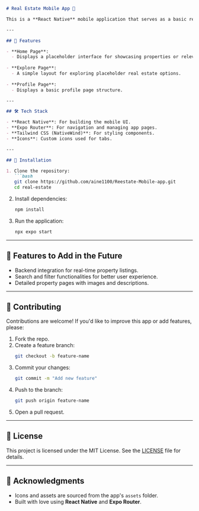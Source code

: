 

```markdown
# Real Estate Mobile App 📱

This is a **React Native** mobile application that serves as a basic real estate app prototype. The app consists of three main pages: **Home**, **Explore**, and **Profile**. It is designed with simplicity in mind and focuses purely on the frontend without backend integration, search, or filter functionalities.

---

## 📂 Features

- **Home Page**: 
  - Displays a placeholder interface for showcasing properties or relevant information.
  
- **Explore Page**: 
  - A simple layout for exploring placeholder real estate options.
  
- **Profile Page**: 
  - Displays a basic profile page structure.

---

## 🛠️ Tech Stack

- **React Native**: For building the mobile UI.
- **Expo Router**: For navigation and managing app pages.
- **Tailwind CSS (NativeWind)**: For styling components.
- **Icons**: Custom icons used for tabs.

---

## 🚀 Installation

1. Clone the repository:
   ```bash
   git clone https://github.com/aine1100/Reestate-Mobile-app.git
   cd real-estate
   ```

2. Install dependencies:
   ```bash
   npm install
   ```

3. Run the application:
   ```bash
   npx expo start
   ```

---

## 🌟 Features to Add in the Future

- Backend integration for real-time property listings.
- Search and filter functionalities for better user experience.
- Detailed property pages with images and descriptions.

---

## 🤝 Contributing

Contributions are welcome! If you'd like to improve this app or add features, please:

1. Fork the repo.
2. Create a feature branch:
   ```bash
   git checkout -b feature-name
   ```
3. Commit your changes:
   ```bash
   git commit -m "Add new feature"
   ```
4. Push to the branch:
   ```bash
   git push origin feature-name
   ```
5. Open a pull request.

---

## 📃 License

This project is licensed under the MIT License. See the [LICENSE](LICENSE) file for details.

---

## 🙏 Acknowledgments

- Icons and assets are sourced from the app's `assets` folder.
- Built with love using **React Native** and **Expo Router**.
```

